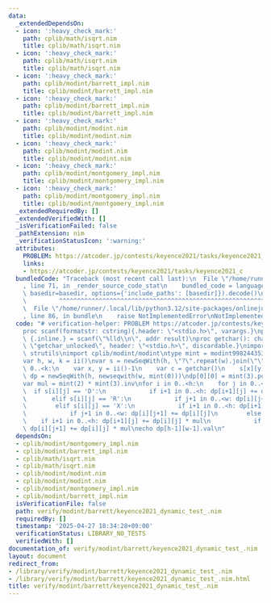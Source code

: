 ```yaml
---
data:
  _extendedDependsOn:
  - icon: ':heavy_check_mark:'
    path: cplib/math/isqrt.nim
    title: cplib/math/isqrt.nim
  - icon: ':heavy_check_mark:'
    path: cplib/math/isqrt.nim
    title: cplib/math/isqrt.nim
  - icon: ':heavy_check_mark:'
    path: cplib/modint/barrett_impl.nim
    title: cplib/modint/barrett_impl.nim
  - icon: ':heavy_check_mark:'
    path: cplib/modint/barrett_impl.nim
    title: cplib/modint/barrett_impl.nim
  - icon: ':heavy_check_mark:'
    path: cplib/modint/modint.nim
    title: cplib/modint/modint.nim
  - icon: ':heavy_check_mark:'
    path: cplib/modint/modint.nim
    title: cplib/modint/modint.nim
  - icon: ':heavy_check_mark:'
    path: cplib/modint/montgomery_impl.nim
    title: cplib/modint/montgomery_impl.nim
  - icon: ':heavy_check_mark:'
    path: cplib/modint/montgomery_impl.nim
    title: cplib/modint/montgomery_impl.nim
  _extendedRequiredBy: []
  _extendedVerifiedWith: []
  _isVerificationFailed: false
  _pathExtension: nim
  _verificationStatusIcon: ':warning:'
  attributes:
    PROBLEM: https://atcoder.jp/contests/keyence2021/tasks/keyence2021_c
    links:
    - https://atcoder.jp/contests/keyence2021/tasks/keyence2021_c
  bundledCode: "Traceback (most recent call last):\n  File \"/home/runner/.local/lib/python3.12/site-packages/onlinejudge_verify/documentation/build.py\"\
    , line 71, in _render_source_code_stat\n    bundled_code = language.bundle(stat.path,\
    \ basedir=basedir, options={'include_paths': [basedir]}).decode()\n          \
    \         ^^^^^^^^^^^^^^^^^^^^^^^^^^^^^^^^^^^^^^^^^^^^^^^^^^^^^^^^^^^^^^^^^^^^^^^^^^^^^^^^^\n\
    \  File \"/home/runner/.local/lib/python3.12/site-packages/onlinejudge_verify/languages/nim.py\"\
    , line 86, in bundle\n    raise NotImplementedError\nNotImplementedError\n"
  code: "# verification-helper: PROBLEM https://atcoder.jp/contests/keyence2021/tasks/keyence2021_c\n\
    proc scanf(formatstr: cstring){.header: \"<stdio.h>\", varargs.}\nproc ii(): int\
    \ {.inline.} = scanf(\"%lld\\n\", addr result)\nproc getchar(): char {.importc:\
    \ \"getchar_unlocked\", header: \"<stdio.h>\", discardable.}\nimport sequtils,\
    \ strutils\nimport cplib/modint/modint\ntype mint = modint998244353_barrett\n\n\
    var h, w, k = ii()\nvar s = newSeqWith(h, \"?\".repeat(w).join(\"\"))\nfor i in\
    \ 0..<k:\n    var x, y = ii()-1\n    var c = getchar()\n    s[x][y] = c\n\nvar\
    \ dp = newSeqWith(h, newseqwith(w, mint(0)))\ndp[0][0] = mint(3).pow(h*w - k)\n\
    var mul = mint(2) * mint(3).inv\nfor i in 0..<h:\n    for j in 0..<w:\n      \
    \  if s[i][j] == 'D':\n            if i+1 in 0..<h: dp[i+1][j] += dp[i][j]\n \
    \       elif s[i][j] == 'R':\n            if j+1 in 0..<w: dp[i][j+1] += dp[i][j]\n\
    \        elif s[i][j] == 'X':\n            if i+1 in 0..<h: dp[i+1][j] += dp[i][j]\n\
    \            if j+1 in 0..<w: dp[i][j+1] += dp[i][j]\n        else:\n        \
    \    if i+1 in 0..<h: dp[i+1][j] += dp[i][j] * mul\n            if j+1 in 0..<w:\
    \ dp[i][j+1] += dp[i][j] * mul\necho dp[h-1][w-1].val\n"
  dependsOn:
  - cplib/modint/montgomery_impl.nim
  - cplib/modint/barrett_impl.nim
  - cplib/math/isqrt.nim
  - cplib/math/isqrt.nim
  - cplib/modint/modint.nim
  - cplib/modint/modint.nim
  - cplib/modint/montgomery_impl.nim
  - cplib/modint/barrett_impl.nim
  isVerificationFile: false
  path: verify/modint/barrett/keyence2021_dynamic_test_.nim
  requiredBy: []
  timestamp: '2025-04-27 18:34:28+09:00'
  verificationStatus: LIBRARY_NO_TESTS
  verifiedWith: []
documentation_of: verify/modint/barrett/keyence2021_dynamic_test_.nim
layout: document
redirect_from:
- /library/verify/modint/barrett/keyence2021_dynamic_test_.nim
- /library/verify/modint/barrett/keyence2021_dynamic_test_.nim.html
title: verify/modint/barrett/keyence2021_dynamic_test_.nim
---
```

